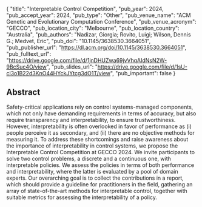 {
  "title": "Interpretable Control Competition",
  "pub_year": 2024,
  "pub_accept_year": 2024,
  "pub_type": "Other",
  "pub_venue_name": "ACM Genetic and Evolutionary Computation Conference",
  "pub_venue_acronym": "GECCO",
  "pub_location_city": "Melbourne",
  "pub_location_country": "Australia",
  "pub_authors": "Nadizar, Giorgia; Rovito, Luigi; Wilson, Dennis G.; Medvet, Eric",
  "pub_doi": "10.1145/3638530.3664051",
  "pub_publisher_url": "https://dl.acm.org/doi/10.1145/3638530.3664051",
  "pub_fulltext_url": "https://drive.google.com/file/d/1jnDHUZwa69jvVhqAIdNsN2W-9BcSuc4O/view",
  "pub_slides_url": "https://drive.google.com/file/d/1sU-cl3o1B22d3KnO44HYckJYtcg3dO1T/view",
  "pub_important": false
}

## Abstract
Safety-critical applications rely on control systems-managed components, which not only have demanding requirements in terms of accuracy, but also require transparency and interpretability, to ensure trustworthiness. However, interpretability is often overlooked in favor of performance as (i) people perceive it as secondary, and (ii) there are no objective methods for measuring it. To address these shortcomings and raise awareness about the importance of interpretability in control systems, we propose the Interpretable Control Competition at GECCO 2024. We invite participants to solve two control problems, a discrete and a continuous one, with interpretable policies. We assess the policies in terms of both performance and interpretability, where the latter is evaluated by a pool of domain experts. Our overarching goal is to collect the contributions in a report, which should provide a guideline for practitioners in the field, gathering an array of state-of-the-art methods for interpretable control, together with suitable metrics for assessing the interpretability of a policy.
